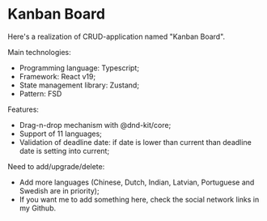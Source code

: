 # Kanban Board

Here's a realization of CRUD-application named "Kanban Board".

Main technologies:

- Programming language: Typescript;
- Framework: React v19;
- State management library: Zustand;
- Pattern: FSD

Features:

- Drag-n-drop mechanism with @dnd-kit/core;
- Support of 11 languages;
- Validation of deadline date: if date is lower than current than deadline date is setting into current;

Need to add/upgrade/delete:

- Add more languages (Chinese, Dutch, Indian, Latvian, Portuguese and Swedish are in priority);
- If you want me to add something here, check the social network links in my Github.